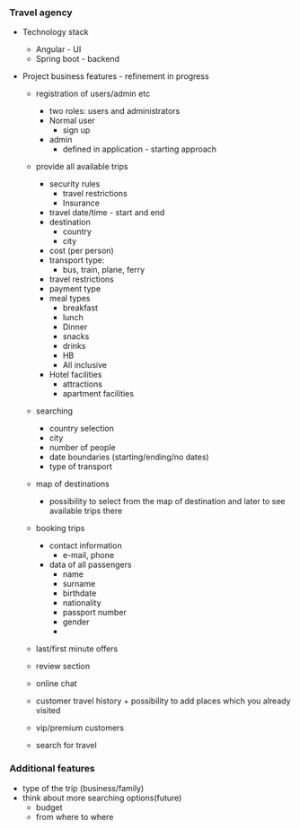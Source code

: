 ### Travel agency
- Technology stack
  - Angular - UI
  - Spring boot - backend

- Project business features - refinement in progress
  - registration of users/admin etc
    - two roles: users and administrators
    - Normal user
      - sign up
    - admin
      - defined in application - starting approach
   
  - provide all available trips
    - security rules
      - travel restrictions
      - Insurance
    - travel date/time - start and end
    - destination
      - country
      - city
    - cost (per person)
    - transport type:
      - bus, train, plane, ferry
    - travel restrictions
    - payment type
    - meal types
      - breakfast
      - lunch
      - Dinner
      - snacks
      - drinks
      - HB
      - All inclusive
    - Hotel facilities
      - attractions
      - apartment facilities
  - searching
    - country selection
    - city
    - number of people
    - date boundaries (starting/ending/no dates)
    - type of transport
 
  - map of destinations
    - possibility to select from the map of destination and later to see available trips there 
  - booking trips
      - contact information
        - e-mail, phone
      - data of all passengers
        - name
        - surname
        - birthdate
        - nationality
        - passport number
        - gender
        - 
  - last/first minute offers
  - review section
  - online chat
  - customer travel history + possibility to add places which you already visited
  - vip/premium customers
  - search for travel
### Additional features
  - type of the trip (business/family) 
  - think about more searching options(future)
    - budget
    - from where to where 
  